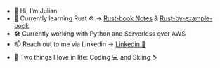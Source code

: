 - 👋 Hi, I’m Julian
- 🌱 Currently learning Rust ⚙️ -> [Rust-book Notes](https://github.com/jlopezscala/rust-book) & [Rust-by-example-book](https://github.com/jlopezscala/rust-by-example)
- 🛠 Currently working with Python and Serverless over AWS
- 📫 Reach out to me via Linkedin -> [Linkedin 👥](https://www.linkedin.com/in/jlopezscala/)
- 🤟 Two things I love in life: Coding 💻 and Skiing ⛷️


